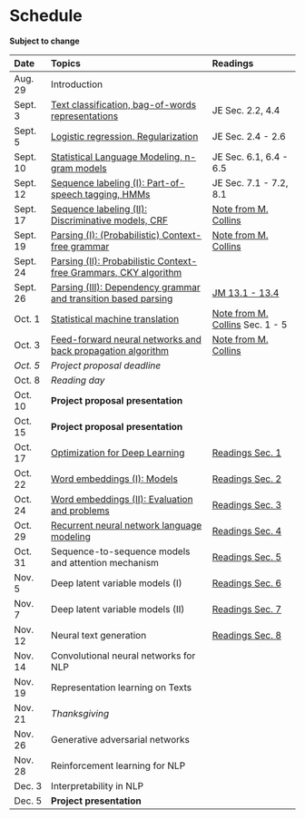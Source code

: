 # Schedule

**Subject to change**

| Date | Topics | Readings |
|:-------------|:-----|:---- |
| Aug. 29 | Introduction | |
| Sept. 3 | [Text classification, bag-of-words representations](slides/lecture-02.pdf) | JE Sec. 2.2, 4.4|
| Sept. 5 | [Logistic regression, Regularization](slides/lecture-03.pdf) | JE Sec. 2.4 - 2.6|
| Sept. 10 | [Statistical Language Modeling, n-gram models](slides/lecture-04.pdf) | JE Sec. 6.1, 6.4 - 6.5|
| Sept. 12 | [Sequence labeling (I): Part-of-speech tagging, HMMs](slides/lecture-05.pdf) | JE Sec. 7.1 - 7.2, 8.1|
| Sept. 17 | [Sequence labeling (II): Discriminative models, CRF](slides/lecture-06.pdf) | [Note from M. Collins](http://www.cs.columbia.edu/~mcollins/crf.pdf) |
| Sept. 19 | [Parsing (I): (Probabilistic) Context-free grammar](slides/lecture-07.pdf) | [Note from M. Collins](http://www.cs.columbia.edu/~mcollins/courses/nlp2011/notes/pcfgs.pdf)|
| Sept. 24 | [Parsing (II): Probabilistic Context-free Grammars, CKY algorithm](slides/lecture-08.pdf) | |
| Sept. 26 | [Parsing (III): Dependency grammar and transition based parsing](slides/lecture-09.pdf) | [JM 13.1 - 13.4](https://web.stanford.edu/%7Ejurafsky/slp3/13.pdf) |
| Oct. 1 | [Statistical machine translation](slides/lecture-10.pdf) | [Note from M. Collins](http://www.cs.columbia.edu/~mcollins/courses/nlp2011/notes/ibm12.pdf) Sec. 1 - 5 |
| Oct. 3 | [Feed-forward neural networks and back propagation algorithm](slides/lecture-11.pdf) | [Note from M. Collins](http://www.cs.columbia.edu/~mcollins/ff.pdf) |
| *Oct. 5* | *Project proposal deadline* | |
| Oct. 8 | *Reading day*  | |
| Oct. 10 | **Project proposal presentation** | |
| Oct. 15 | **Project proposal presentation** | |
| Oct. 17 | [Optimization for Deep Learning](slides/lecture-12.pdf) | [Readings Sec. 1](readings.md) |
| Oct. 22 | [Word embeddings (I): Models](slides/lecture-13.pdf)  | [Readings Sec. 2](readings.md) |
| Oct. 24 | [Word embeddings (II): Evaluation and problems](slides/lecture-14.pdf)  | [Readings Sec. 3](readings.md) |
| Oct. 29 | [Recurrent neural network language modeling](slides/lecture-15.pdf) | [Readings Sec. 4](readings.md) |
| Oct. 31 | Sequence-to-sequence models and attention mechanism | [Readings Sec. 5](readings.md) |
| Nov. 5 | Deep latent variable models (I) | [Readings Sec. 6](readings.md) |
| Nov. 7 | Deep latent variable models (II) | [Readings Sec. 7](readings.md) |
| Nov. 12 | Neural text generation | [Readings Sec. 8](readings.md) |
| Nov. 14 | Convolutional neural networks for NLP | |
| Nov. 19 | Representation learning on Texts | |
| Nov. 21 | *Thanksgiving* | |
| Nov. 26 | Generative adversarial networks| |
| Nov. 28 | Reinforcement learning for NLP  | |
| Dec. 3 | Interpretability in NLP| |
| Dec. 5 | **Project presentation** | |
